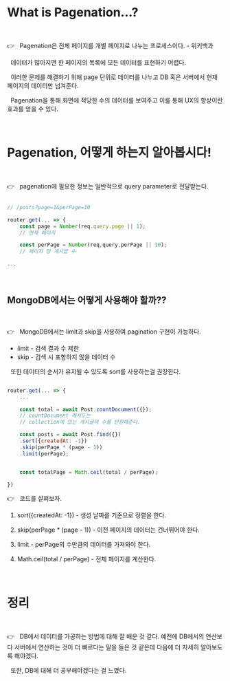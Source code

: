 <br>

# What is Pagenation...?

<br>

👉 &nbsp; Pagenation은 전체 페이지를 개별 페이지로 나누는 프로세스이다. - 위키백과

&nbsp; 데이터가 많아지면 한 페이지의 목록에 모든 데이터를 표현하기 어렵다.

&nbsp; 이러한 문제를 해결하기 위해 page 단위로 데이터를 나누고 DB 혹은 서버에서 현재 페이지의 데이터만 넘겨준다.

&nbsp; Pagenation을 통해 화면에 적당한 수의 데이터를 보여주고 이를 통해 UX의 향상이란 효과를 얻을 수 있다.

<br>

# Pagenation, 어떻게 하는지 알아봅시다!

<br>

👉 &nbsp; pagenation에 필요한 정보는 일반적으로 query parameter로 전달받는다.

```js

// /posts?page=1&perPage=10

router.get(... => {
    const page = Number(req.query.page || 1);
    // 현재 페이지

    const perPage = Number(req,query,perPage || 10);
    // 페이지 당 게시글 수

...

```

<br>

## MongoDB에서는 어떻게 사용해야 할까??

<br>

👉 &nbsp; MongoDB에서는 limit과 skip을 사용하여 pagination 구현이 가능하다.

-   limit - 검색 결과 수 제한
-   skip - 검색 시 포함하지 않을 데이터 수

&nbsp; 또한 데이터의 순서가 유지될 수 있도록 sort를 사용하는걸 권장한다.

```js

router.get(... => {
    ...

    const total = await Post.countDocument({});
    // countDocument 메서드는
    // collection에 있는 게시글의 수를 반환해준다.

    const posts = await Post.find({})
    .sort({createdAt: -1})
    .skip(perPage * (page - 1))
    .limit(perPage);


    const totalPage = Math.ceil(total / perPage);

})

```

👉 &nbsp; 코드를 살펴보자.

1. sort({createdAt: -1}) - 생성 날짜를 기준으로 정렬을 한다.

2. skip(perPage \* (page - 1)) - 이전 페이지의 데이터는 건너뛰어야 한다.

3. limit - perPage의 수만큼의 데이터를 가져와야 한다.

4. Math.ceil(total / perPage) - 전체 페이지를 계산한다.

<br>

# 정리

<br>

👉 &nbsp; DB에서 데이터를 가공하는 방법에 대해 잘 배운 것 같다. 예전에 DB에서의 연산보다 서버에서 연산하는 것이 더 빠르다는 말을 들은 것 같은데 다음에 더 자세히 알아보도록 해야겠다.

&nbsp; 또한, DB에 대해 더 공부해야겠다는 걸 느꼈다.
